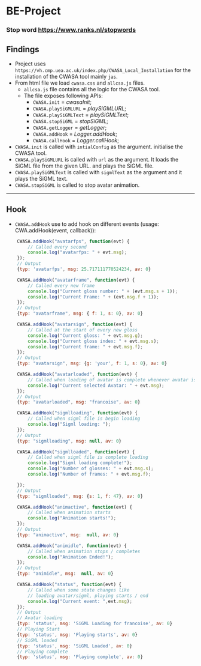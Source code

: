 # BE-Project

### Stop word https://www.ranks.nl/stopwords

## Findings

-   Project uses `https://vh.cmp.uea.ac.uk/index.php/CWASA_Local_Installation` for the installation of the CWASA tool mainly `jas`.
-   From html file we load `cwasa.css` and `allcsa.js` files.
    -   `allcsa.js` file contains all the logic for the CWASA tool.
    -   The file exposes following APIs:
        -   `CWASA.init` = _cwasaInit_;
        -   `CWASA.playSiGMLURL` = _playSiGMLURL_;
        -   `CWASA.playSiGMLText` = _playSiGMLText_;
        -   `CWASA.stopSiGML` = _stopSiGML_;
        -   `CWASA.getLogger` = _getLogger_;
        -   `CWASA.addHook` = _Logger.addHook_;
        -   `CWASA.callHook` = _Logger.callHook_;
-   `CWASA.init` is called with `intialConfig` as the argument. initialise the CWASA tool.
-   `CWASA.playSiGMLURL` is called with `url` as the argument. It loads the SiGML file from the given URL. and plays the SiGML file.
-   `CWASA.playSiGMLText` is called with `sigmlText` as the argument and it plays the SiGML text.
-   `CWASA.stopSiGML` is called to stop avatar animation.

---

## Hook

-   `CWASA.addHook` use to add hook on different events (usage: CWA.addHook(event, callback)):

```javascript
    CWASA.addHook("avatarfps", function(evt) {
        // Called every second
        console.log("avatarfps: " + evt.msg);
    });
    // Output
    {typ: 'avatarfps', msg: 25.717111770524234, av: 0}

    CWASA.addHook("avatarframe", function(evt) {
        // Called every new frame
        console.log("Current gloss number: " + (evt.msg.s + 1));
        console.log("Current Frame: " + (evt.msg.f + 1));
    });
    // Output
    {typ: "avatarframe", msg: { f: 1, s: 0}, av: 0}

    CWASA.addHook("avatarsign", function(evt) {
        // Called at the start of every new gloss
        console.log("Current gloss: " + evt.msg.g);
        console.log("Current gloss index: " + evt.msg.s);
        console.log("Current frame: " + evt.msg.f);
    });
    // Output
    {typ: "avatarsign", msg: {g: 'your', f: 1, s: 0}, av: 0}

    CWASA.addHook("avatarloaded", function(evt) {
        // Called when loading of avatar is complete whenever avatar is changed
        console.log("Current selected Avatar: " + evt.msg);
    });
    // Output
    {typ: "avatarloaded", msg: "francoise", av: 0}

    CWASA.addHook("sigmlloading", function(evt) {
        // Called when sigml file is begin loading
        console.log("Sigml loading: ");
    });
    // Output
    {typ: "sigmlloading", msg: null, av: 0}

    CWASA.addHook("sigmlloaded", function(evt) {
        // Called when sigml file is complete loading
        console.log("Sigml loading complete!");
        console.log("Number of glosses: " + evt.msg.s);
        console.log("Number of frames: " + evt.msg.f);

    });
    // Output
    {typ: "sigmlloaded", msg: {s: 1, f: 47}, av: 0}

    CWASA.addHook("animactive", function(evt) {
        // Called when animation starts
        console.log("Animation starts!");
    });
    // Output
    {typ: "animactive", msg:  null, av: 0}

    CWASA.addHook("animidle", function(evt) {
        // Called when animation stops / completes
        console.log("Animation Ended!");
    });
    // Output
    {typ: "animidle", msg:  null, av: 0}

    CWASA.addHook("status", function(evt) {
        // Called when some state changes like
        // loading avatar/sigml, playing starts / end
        console.log("Current event: ",evt.msg);
    });
    // Output
    // Avatar loading
    {typ: 'status', msg: 'SiGML Loading for francoise', av: 0}
    // Playing Start
    {typ: 'status', msg: 'Playing starts', av: 0}
    // SiGML loaded
    {typ: 'status', msg: 'SiGML Loaded', av: 0}
    // Playing complete
    {typ: 'status', msg: 'Playing complete', av: 0}

```

